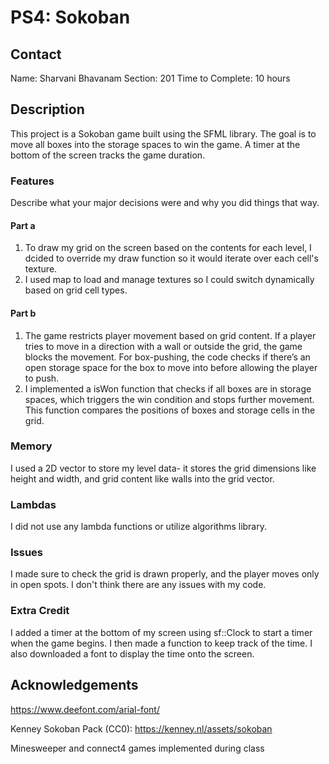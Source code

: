 # PS4: Sokoban

## Contact
Name: Sharvani Bhavanam
Section: 201
Time to Complete: 10 hours

## Description
This project is a Sokoban game built using the SFML library. The goal is to move all boxes into the storage spaces to win the game. A timer at the bottom of the screen tracks the game duration.

### Features
Describe what your major decisions were and why you did things that way.

#### Part a
1. To draw my grid on the screen based on the contents for each level, I dcided to override my draw function so it would iterate over each cell's texture.
2. I used map to load and manage textures so I could switch dynamically based on grid cell types.
#### Part b
1. The game restricts player movement based on grid content. If a player tries to move in a direction with a wall or outside the grid, the game blocks the movement. For box-pushing, the code checks if there’s an open storage space for the box to move into before allowing the player to push.
2.  I implemented a isWon function that checks if all boxes are in storage spaces, which triggers the win condition and stops further movement. This function compares the positions of boxes and storage cells in the grid.

### Memory
I used a 2D vector to store my level data- it stores the grid dimensions like height and width, and grid content like walls into the grid vector. 

### Lambdas
I did not use any lambda functions or utilize algorithms library.

### Issues
I made sure to check the grid is drawn properly, and the player moves only in open spots. I don't think there are any issues with my code.

### Extra Credit
I added a timer at the bottom of my screen using sf::Clock to start a timer when the game begins. I then made a function to keep track of the time. I also downloaded a font to display the time onto the screen.

## Acknowledgements

https://www.deefont.com/arial-font/

Kenney Sokoban Pack (CC0): https://kenney.nl/assets/sokoban

Minesweeper and connect4 games implemented during class